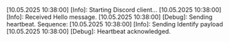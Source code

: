[10.05.2025 10:38:00] [Info]: Starting Discord client...
[10.05.2025 10:38:00] [Info]: Received Hello message.
[10.05.2025 10:38:00] [Debug]: Sending heartbeat. Sequence: 
[10.05.2025 10:38:00] [Info]: Sending Identify payload
[10.05.2025 10:38:00] [Debug]: Heartbeat acknowledged.
